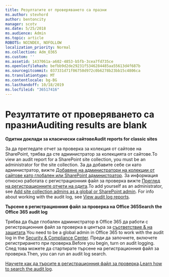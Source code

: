 ```yaml
---
title: Резултатите от проверяването са празни
ms.author: stevhord
author: bentoncity
manager: scotv
ms.date: 5/25/2018
ms.audience: Admin
ms.topic: article
ROBOTS: NOINDEX, NOFOLLOW
localization_priority: Normal
ms.collection: Adm_O365
ms.custom: ''
ms.assetid: 1437061a-a602-4853-b5fb-3cea7fd735ce
ms.openlocfilehash: befbb9d2de29231f5346284485aa55613d4f687b
ms.sourcegitcommit: 037331d71f06750d972c0b6278b23bb15c4806ca
ms.translationtype: MT
ms.contentlocale: bg-BG
ms.lasthandoff: 10/18/2019
ms.locfileid: "36517416"
---
```

# <a name="auditing-results-are-blank"></a><span data-ttu-id="aa58b-102">Резултатите от проверяването са празни</span><span class="sxs-lookup"><span data-stu-id="aa58b-102">Auditing results are blank</span></span>

 <span data-ttu-id="aa58b-103">**Одитни доклади за класически сайтове**</span><span class="sxs-lookup"><span data-stu-id="aa58b-103">**Audit reports for classic sites**</span></span>
  
<span data-ttu-id="aa58b-104">За да прегледате отчет за проверка за колекция от сайтове на SharePoint, трябва да сте администратор за колекцията от сайтове.</span><span class="sxs-lookup"><span data-stu-id="aa58b-104">To view an audit report for a SharePoint site collection, you must be an administrator for the site collection.</span></span> <span data-ttu-id="aa58b-105">За да добавите себе си като администратор, вижте [Добавяне на администратори на колекции от сайтове като глобален или SharePoint администратор](https://go.microsoft.com/fwlink/?linkid=869390). За информация относно работата с регистрационния файл за проверка вижте [Преглед на регистрационните отчети на одита](https://go.microsoft.com/fwlink/?linkid=395237).</span><span class="sxs-lookup"><span data-stu-id="aa58b-105">To add yourself as an administrator, see [Add site collection admins as a global or SharePoint admin](https://go.microsoft.com/fwlink/?linkid=869390). For info about working with the audit log, see [View audit log reports](https://go.microsoft.com/fwlink/?linkid=395237).</span></span> 
  
 <span data-ttu-id="aa58b-106">**Търсене в регистрационния файл за проверка на Office 365**</span><span class="sxs-lookup"><span data-stu-id="aa58b-106">**Search the Office 365 audit log**</span></span>
  
<span data-ttu-id="aa58b-107">Трябва да бъде глобален администратор в Office 365 да работи с регистрационния файл за проверка в центъра за [съответствие &amp; на защитата](https://protection.office.com).</span><span class="sxs-lookup"><span data-stu-id="aa58b-107">You need to be a global admin in Office 365 to work with the audit log in the [Security &amp; Compliance Center](https://protection.office.com).</span></span> <span data-ttu-id="aa58b-108">Преди да започнете, включете регистрирането при проверка.</span><span class="sxs-lookup"><span data-stu-id="aa58b-108">Before you begin, turn on audit logging.</span></span> <span data-ttu-id="aa58b-109">След това можете да стартирате търсене на регистрационния файл за проверка.</span><span class="sxs-lookup"><span data-stu-id="aa58b-109">Then, you can run an audit log search.</span></span> 
  
<span data-ttu-id="aa58b-110">[Научете как да търсите в регистрационния файл за проверка](https://go.microsoft.com/fwlink/?linkid=708432).</span><span class="sxs-lookup"><span data-stu-id="aa58b-110">[Learn how to search the audit log](https://go.microsoft.com/fwlink/?linkid=708432).</span></span>
  

